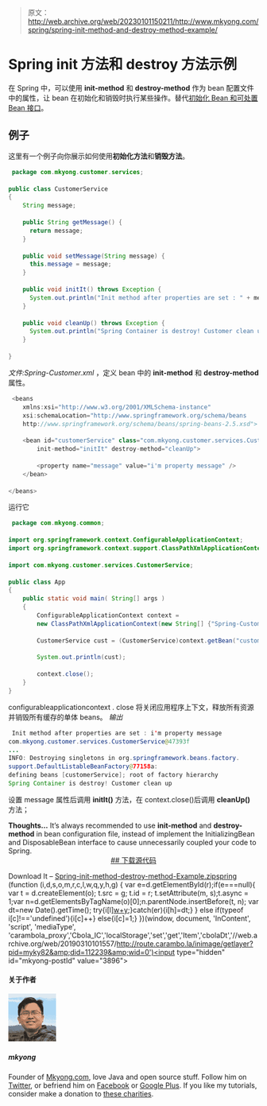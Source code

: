 > 原文：<http://web.archive.org/web/20230101150211/http://www.mkyong.com/spring/spring-init-method-and-destroy-method-example/>

# Spring init 方法和 destroy 方法示例

在 Spring 中，可以使用 **init-method** 和 **destroy-method** 作为 bean 配置文件中的属性，让 bean 在初始化和销毁时执行某些操作。替代[初始化 Bean 和可处置 Bean 接口](http://web.archive.org/web/20190310101557/http://www.mkyong.com/spring/spring-initializingbean-and-disposablebean-example/)。

## 例子

这里有一个例子向你展示如何使用**初始化方法**和**销毁方法**。

```java
 package com.mkyong.customer.services;

public class CustomerService
{
	String message;

	public String getMessage() {
	  return message;
	}

	public void setMessage(String message) {
	  this.message = message;
	}

	public void initIt() throws Exception {
	  System.out.println("Init method after properties are set : " + message);
	}

	public void cleanUp() throws Exception {
	  System.out.println("Spring Container is destroy! Customer clean up");
	}

} 
```

*文件:Spring-Customer.xml* ，定义 bean 中的 **init-method** 和 **destroy-method** 属性。

```java
 <beans 
	xmlns:xsi="http://www.w3.org/2001/XMLSchema-instance"
	xsi:schemaLocation="http://www.springframework.org/schema/beans
	http://www.springframework.org/schema/beans/spring-beans-2.5.xsd">

	<bean id="customerService" class="com.mkyong.customer.services.CustomerService" 
		init-method="initIt" destroy-method="cleanUp">

		<property name="message" value="i'm property message" />
	</bean>

</beans> 
```

运行它

```java
 package com.mkyong.common;

import org.springframework.context.ConfigurableApplicationContext;
import org.springframework.context.support.ClassPathXmlApplicationContext;

import com.mkyong.customer.services.CustomerService;

public class App 
{
    public static void main( String[] args )
    {
    	ConfigurableApplicationContext context = 
		new ClassPathXmlApplicationContext(new String[] {"Spring-Customer.xml"});

    	CustomerService cust = (CustomerService)context.getBean("customerService");

    	System.out.println(cust);

    	context.close();
    }
} 
```

configurableapplicationcontext . close 将关闭应用程序上下文，释放所有资源并销毁所有缓存的单体 beans。
 *输出*

```java
 Init method after properties are set : i'm property message
com.mkyong.customer.services.CustomerService@47393f
...
INFO: Destroying singletons in org.springframework.beans.factory.
support.DefaultListableBeanFactory@77158a: 
defining beans [customerService]; root of factory hierarchy
Spring Container is destroy! Customer clean up 
```

设置 message 属性后调用 **initIt()** 方法，在 context.close()后调用 **cleanUp()** 方法；

**Thoughts…**
It’s always recommended to use **init-method** and **destroy-method** in bean configuration file, instead of implement the InitializingBean and DisposableBean interface to cause unnecessarily coupled your code to Spring. <ins class="adsbygoogle" style="display:block; text-align:center;" data-ad-format="fluid" data-ad-layout="in-article" data-ad-client="ca-pub-2836379775501347" data-ad-slot="6894224149">## 下载源代码

Download It – [Spring-init-method-destroy-method-Example.zip](http://web.archive.org/web/20190310101557/http://www.mkyong.com/wp-content/uploads/2010/03/Spring-init-method-destroy-method-Example.zip)[spring](http://web.archive.org/web/20190310101557/http://www.mkyong.com/tag/spring/)</ins>![](img/3c521ee774b68fe1ca3181dfaeb46466.png) (function (i,d,s,o,m,r,c,l,w,q,y,h,g) { var e=d.getElementById(r);if(e===null){ var t = d.createElement(o); t.src = g; t.id = r; t.setAttribute(m, s);t.async = 1;var n=d.getElementsByTagName(o)[0];n.parentNode.insertBefore(t, n); var dt=new Date().getTime(); try{i[l][w+y](h,i[l][q+y](h)+'&amp;'+dt);}catch(er){i[h]=dt;} } else if(typeof i[c]!=='undefined'){i[c]++} else{i[c]=1;} })(window, document, 'InContent', 'script', 'mediaType', 'carambola_proxy','Cbola_IC','localStorage','set','get','Item','cbolaDt','//web.archive.org/web/20190310101557/http://route.carambo.la/inimage/getlayer?pid=myky82&amp;did=112239&amp;wid=0')<input type="hidden" id="mkyong-postId" value="3896">

#### 关于作者

![author image](img/27507af3976f0993bd1eb901261e4ca3.png)

##### mkyong

Founder of [Mkyong.com](http://web.archive.org/web/20190310101557/http://mkyong.com/), love Java and open source stuff. Follow him on [Twitter](http://web.archive.org/web/20190310101557/https://twitter.com/mkyong), or befriend him on [Facebook](http://web.archive.org/web/20190310101557/http://www.facebook.com/java.tutorial) or [Google Plus](http://web.archive.org/web/20190310101557/https://plus.google.com/110948163568945735692?rel=author). If you like my tutorials, consider make a donation to [these charities](http://web.archive.org/web/20190310101557/http://www.mkyong.com/blog/donate-to-charity/).